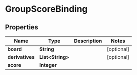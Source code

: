 

# GroupScoreBinding


## Properties

| Name | Type | Description | Notes |
|------------ | ------------- | ------------- | -------------|
|**board** | **String** |  |  [optional] |
|**derivatives** | **List&lt;String&gt;** |  |  [optional] |
|**score** | **Integer** |  |  |



